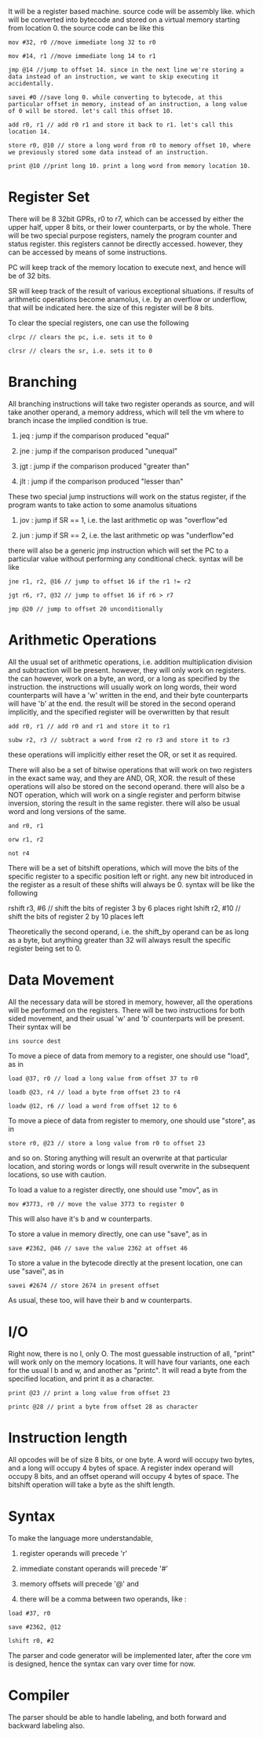 It will be a register based machine. source code will be assembly like. which will be converted into bytecode and stored on a virtual memory starting from location 0. the source code can be like this

```
mov #32, r0 //move immediate long 32 to r0

mov #14, r1 //move immediate long 14 to r1

jmp @14 //jump to offset 14. since in the next line we're storing a data instead of an instruction, we want to skip executing it accidentally.

savei #0 //save long 0. while converting to bytecode, at this particular offset in memory, instead of an instruction, a long value of 0 will be stored. let's call this offset 10.

add r0, r1 // add r0 r1 and store it back to r1. let's call this location 14.

store r0, @10 // store a long word from r0 to memory offset 10, where we previously stored some data instead of an instruction.

print @10 //print long 10. print a long word from memory location 10.
```

Register Set
=========

There will be 8 32bit GPRs, r0 to r7, which can be accessed by either the upper half, upper 8 bits, or their lower counterparts, or by the whole. There will be two special purpose registers, namely the program counter and status register. this registers cannot be directly accessed. however, they can be accessed by means of some instructions.

PC will keep track of the memory location to execute next, and hence will be of 32 bits.

SR will keep track of the result of various exceptional situations. if results of arithmetic operations become anamolus, i.e. by an overflow or underflow, that will be indicated here. the size of this register will be 8 bits.

To clear the special registers, one can use the following

```
clrpc // clears the pc, i.e. sets it to 0

clrsr // clears the sr, i.e. sets it to 0
```

Branching
========

All branching instructions will take two register operands as source, and will take another operand, a memory address, which will tell the vm where to branch incase the implied condition is true.

1. jeq : jump if the comparison produced "equal"

2. jne : jump if the comparison produced "unequal"

3. jgt : jump if the comparison produced "greater than"

4. jlt : jump if the comparison produced "lesser than"

These two special jump instructions will work on the status register, if the program wants to take action to some anamolus situations

1. jov : jump if SR == 1, i.e. the last arithmetic op was "overflow"ed

2. jun : jump if SR == 2, i.e. the last arithmetic op was "underflow"ed

there will also be a generic jmp instruction which will set the PC to a particular value without performing any conditional check.
syntax will be like

```
jne r1, r2, @16 // jump to offset 16 if the r1 != r2

jgt r6, r7, @32 // jump to offset 16 if r6 > r7

jmp @20 // jump to offset 20 unconditionally
```

Arithmetic Operations
=================

All the usual set of arithmetic operations, i.e. addition multiplication division and subtraction will be present. however, they will only work on registers. the can however, work on a byte, an word, or a long as specified by the instruction. the instructions will usually work on long words, their word counterparts will have a 'w' written in the end, and their byte counterparts will have 'b' at the end. the result will be stored in the second operand implicitly, and the specified register will be overwritten by that result 

```
add r0, r1 // add r0 and r1 and store it to r1

subw r2, r3 // subtract a word from r2 ro r3 and store it to r3
```

these operations will implicitly either reset the OR, or set it as required.

There will also be a set of bitwise operations that will work on two registers in the exact same way, and they are AND, OR, XOR. the result of these operations will also be stored on the second operand. there will also be a NOT operation, which will work on a single register and perform bitwise inversion, storing the result in the same register. there will also be usual word and long versions of the same.

```
and r0, r1

orw r1, r2

not r4
```

There will be a set of bitshift operations, which will move the bits of the specific register to a specific position left or right. any new bit introduced in the register as a result of these shifts will always be 0. syntax will be like the following

rshift r3, #6 // shift the bits of register 3 by 6 places right
lshift r2, #10 // shift the bits of register 2 by 10 places left

Theoretically the second operand, i.e. the shift_by operand can be as long as a byte, but anything greater than 32 will always result the specific register being set to 0.

Data Movement
============

All the necessary data will be stored in memory, however, all the operations will be performed on the registers. There will be two instructions for both sided movement, and their usual 'w' and 'b' counterparts will be present. Their syntax will be 

```
ins source dest
```

To move a piece of data from memory to a register, one should use "load", as in

```
load @37, r0 // load a long value from offset 37 to r0

loadb @23, r4 // load a byte from offset 23 to r4

loadw @12, r6 // load a word from offset 12 to 6
```

To move a piece of data from register to memory, one should use "store", as in

```
store r0, @23 // store a long value from r0 to offset 23
```

and so on. Storing anything will result an overwrite at that particular location, and storing words or longs will result overwrite in the subsequent locations, so use with caution.

To load a value to a register directly, one should use "mov", as in

```
mov #3773, r0 // move the value 3773 to register 0
```

This will also have it's b and w counterparts.

To store a value in memory directly, one can use "save", as in

```
save #2362, @46 // save the value 2362 at offset 46
```

To store a value in the bytecode directly at the present location, one can use "savei", as in

```
savei #2674 // store 2674 in present offset
```

As usual, these too, will have their b and w counterparts.

I/O
==

Right now, there is no I, only O. The most guessable instruction of all, "print" will work only on the memory locations. It will have four variants, one each for the usual l b and w, and another as "printc". It will read a byte from the specified location, and print it as a character.

```
print @23 // print a long value from offset 23

printc @28 // print a byte from offset 28 as character
```

Instruction length
==============

All opcodes will be of size 8 bits, or one byte. A word will occupy two bytes, and a long will occupy 4 bytes of space. A register index operand will occupy 8 bits, and an offset operand will occupy 4 bytes of space. The bitshift operation will take a byte as the shift length.

Syntax
======

To make the language more understandable,

1. register operands will precede 'r'

2. immediate constant operands will precede '#'

3. memory offsets will precede '@' and

4. there will be a comma between two operands, like :

```
load #37, r0

save #2362, @12

lshift r0, #2
```

The parser and code generator will be implemented later, after the core vm is designed, hence the syntax can vary over time for now.

Compiler
========

The parser should be able to handle labeling, and both forward and backward labeling also.
